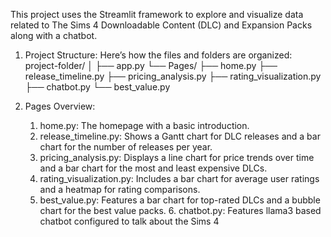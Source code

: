 This project uses the Streamlit framework to explore and visualize data related to The Sims 4 Downloadable Content (DLC) and Expansion Packs along with a chatbot.

1. Project Structure:
Here’s how the files and folders are organized:
project-folder/
│
├── app.py
└── Pages/
    ├── home.py
    ├── release_timeline.py
    ├── pricing_analysis.py
    ├── rating_visualization.py
    ├── chatbot.py
    └── best_value.py

   
2. Pages Overview: 
	1.	home.py: The homepage with a basic introduction.
	2.	release_timeline.py: Shows a Gantt chart for DLC releases and a bar chart for the number of releases per year.
	3.	pricing_analysis.py: Displays a line chart for price trends over time and a bar chart for the most and least expensive DLCs.
	4.	rating_visualization.py: Includes a bar chart for average user ratings and a heatmap for rating comparisons.
	5.	best_value.py: Features a bar chart for top-rated DLCs and a bubble chart for the best value packs.
        6.	chatbot.py: Features llama3 based chatbot configured to talk about the Sims 4

